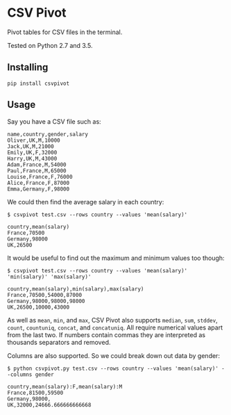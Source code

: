 CSV Pivot
=========

Pivot tables for CSV files in the terminal.

Tested on Python 2.7 and 3.5.


Installing
----------

    pip install csvpivot


Usage
-----

Say you have a CSV file such as:

```
name,country,gender,salary
Oliver,UK,M,10000
Jack,UK,M,21000
Emily,UK,F,32000
Harry,UK,M,43000
Adam,France,M,54000
Paul,France,M,65000
Louise,France,F,76000
Alice,France,F,87000
Emma,Germany,F,98000
```

We could then find the average salary in each country:

```
$ csvpivot test.csv --rows country --values 'mean(salary)'

country,mean(salary)
France,70500
Germany,98000
UK,26500
```

It would be useful to find out the maximum and minimum values too though:

```
$ csvpivot test.csv --rows country --values 'mean(salary)' 'min(salary)' 'max(salary)'

country,mean(salary),min(salary),max(salary)
France,70500,54000,87000
Germany,98000,98000,98000
UK,26500,10000,43000
```

As well as `mean`, `min`, and `max`, CSV Pivot also supports `median`, `sum`, `stddev`, `count`, `countuniq`, `concat`, and `concatuniq`. All require numerical values apart from the last two. If numbers contain commas they are interpreted as thousands separators and removed.

Columns are also supported. So we could break down out data by gender:

```
$ python csvpivot.py test.csv --rows country --values 'mean(salary)' --columns gender

country,mean(salary):F,mean(salary):M
France,81500,59500
Germany,98000,
UK,32000,24666.666666666668
```

